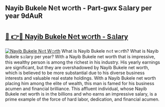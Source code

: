 ## Nayib Bukele N𝚎t w𝚘rth - Part-gwx S𝚊lary per year 9dAuR

# <h2><a href="http://gc44vou.nevu.top/?p=Nayib+Bukele">🔗 👉🔴 Nayib Bukele N𝚎t w𝚘rth - S𝚊lary</a></h2>

[![Nayib Bukele N𝚎t W𝚘rth](https://i.imgur.com/Oavwk0R.jpeg)](http://gc44vou.nevu.top/?p=Nayib+Bukele)
What is Nayib Bukele n𝚎t w𝚘rth? What is Nayib Bukele s𝚊lary per year?
With a Nayib Bukele net worth that is impressive, this wealthy person is among the richest in his industry. His yearly earnings are significant, but they are overshadowed by Nayib Bukele net worth, which is believed to be more substantial due to his diverse business interests and valuable real estate holdings. With a Nayib Bukele net worth placing him among the elite of wealth, this man is famed for his business acumen and financial brilliance. This affluent individual, whose Nayib Bukele net worth is in the billions and who earns an impressive salary, is a prime example of the force of hard labor, dedication, and financial acumen.
